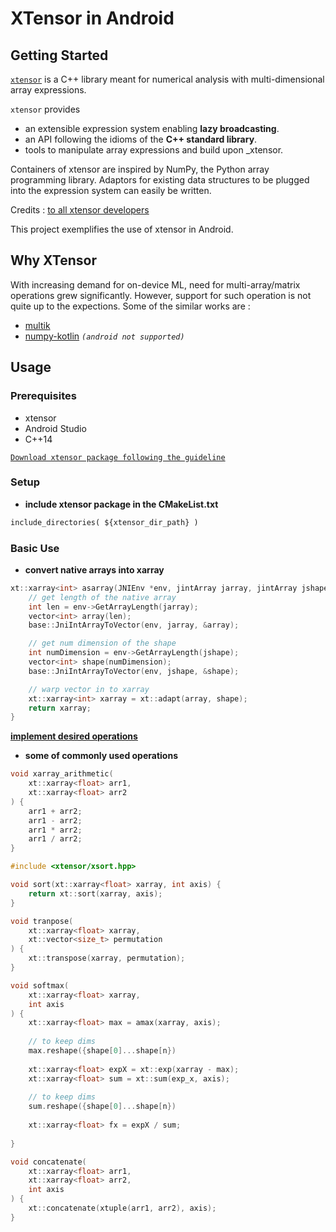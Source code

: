 # XTensor in Android
## <div align="left">Getting Started</div>
[`xtensor`](https://xtensor.readthedocs.io/en/latest/) is a C++ library meant for numerical analysis with multi-dimensional array expressions.

`xtensor` provides 
* an extensible expression system enabling __lazy broadcasting__.
* an API following the idioms of the __C++ standard library__.
* tools to manipulate array expressions and build upon _xtensor.

Containers of xtensor are inspired by NumPy, the Python array programming library. Adaptors for existing data structures to be plugged into the expression system can easily be written.

Credits : [to all xtensor developers](https://github.com/xtensor-stack/xtensor)

This project exemplifies the use of xtensor in Android.

## <div align="left">Why XTensor</div>
With increasing demand for on-device ML, need for multi-array/matrix operations grew significantly. However, support for such operation is not quite up to the expections.
Some of the similar works are :
- [multik](https://github.com/Kotlin/multik)
- [numpy-kotlin](https://github.com/Kotlin/kotlin-numpy) _`(android not supported)`_

## <div align="left">Usage</div>
### Prerequisites
* xtensor
* Android Studio
* C++14

[`Download xtensor package following the guideline`](https://github.com/xtensor-stack/xtensor)

### Setup
- **include xtensor package in the CMakeList.txt**
```txt
include_directories( ${xtensor_dir_path} )
```

### Basic Use
- **convert native arrays into xarray**
```c++
xt::xarray<int> asarray(JNIEnv *env, jintArray jarray, jintArray jshape) {
    // get length of the native array
    int len = env->GetArrayLength(jarray);
    vector<int> array(len);
    base::JniIntArrayToVector(env, jarray, &array);

    // get num dimension of the shape
    int numDimension = env->GetArrayLength(jshape);
    vector<int> shape(numDimension);
    base::JniIntArrayToVector(env, jshape, &shape);

    // warp vector in to xarray
    xt::xarray<int> xarray = xt::adapt(array, shape);
    return xarray;
}
```

[**implement desired operations**](https://xtensor.readthedocs.io/en/latest/)

- **some of commonly used operations**
```c++
void xarray_arithmetic(
    xt::xarray<float> arr1, 
    xt::xarray<float> arr2
) {
    arr1 + arr2;
    arr1 - arr2;
    arr1 * arr2;
    arr1 / arr2;
}
```

```c++
#include <xtensor/xsort.hpp>

void sort(xt::xarray<float> xarray, int axis) {
    return xt::sort(xarray, axis);
}
```

```c++
void tranpose(
    xt::xarray<float> xarray, 
    xt::vector<size_t> permutation
) {
    xt::transpose(xarray, permutation);
}
```


```c++
void softmax(
    xt::xarray<float> xarray, 
    int axis
) {
    xt::xarray<float> max = amax(xarray, axis);
    
    // to keep dims
    max.reshape({shape[0]...shape[n})
    
    xt::xarray<float> expX = xt::exp(xarray - max);
    xt::xarray<float> sum = xt::sum(exp_x, axis);
  
    // to keep dims
    sum.reshape({shape[0]...shape[n})
    
    xt::xarray<float> fx = expX / sum;
    
}
```

```c++
void concatenate(
    xt::xarray<float> arr1, 
    xt::xarray<float> arr2,
    int axis
) {
    xt::concatenate(xtuple(arr1, arr2), axis);
}
```

